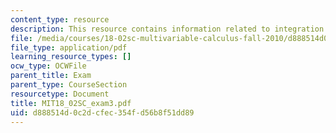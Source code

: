 ```yaml
---
content_type: resource
description: This resource contains information related to integration.
file: /media/courses/18-02sc-multivariable-calculus-fall-2010/d888514d0c2dcfec354fd56b8f51dd89_MIT18_02SC_exam3.pdf
file_type: application/pdf
learning_resource_types: []
ocw_type: OCWFile
parent_title: Exam
parent_type: CourseSection
resourcetype: Document
title: MIT18_02SC_exam3.pdf
uid: d888514d-0c2d-cfec-354f-d56b8f51dd89
---
```

